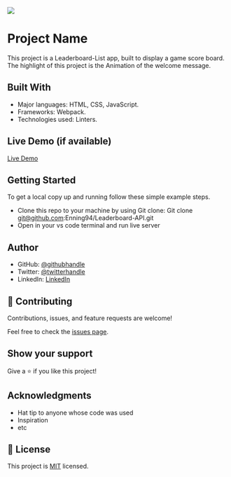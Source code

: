 ![](https://img.shields.io/badge/Microverse-blueviolet)

# Project Name

This project is a Leaderboard-List app, built to display a game score board. The highlight of this project is the Animation of the welcome message.

## Built With
- Major languages: HTML, CSS, JavaScript.
- Frameworks: Webpack.
- Technologies used: Linters.

## Live Demo (if available)

[Live Demo](https://enning94.github.io/Leaderboard-API/dist)

## Getting Started
To get a local copy up and running follow these simple example steps.
- Clone this repo to your machine by using Git clone: Git clone git@github.com:Enning94/Leaderboard-API.git
- Open in your vs code terminal and run live server


## Author

- GitHub: [@githubhandle](https://github.com/Enning94)
- Twitter: [@twitterhandle](https://twitter.com/nana_akyerefi)
- LinkedIn: [LinkedIn](https://linkedin.com/in/enning-festus)


## 🤝 Contributing

Contributions, issues, and feature requests are welcome!

Feel free to check the [issues page](../../issues/).

## Show your support

Give a ⭐️ if you like this project!

## Acknowledgments

- Hat tip to anyone whose code was used
- Inspiration
- etc

## 📝 License

This project is [MIT](./MIT) licensed.
